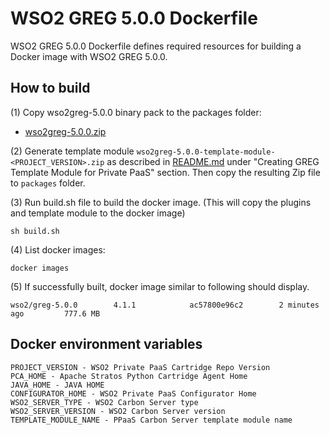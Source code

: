 # WSO2 GREG 5.0.0 Dockerfile

WSO2 GREG 5.0.0 Dockerfile defines required resources for building a Docker image with WSO2 GREG 5.0.0.

## How to build

(1) Copy wso2greg-5.0.0 binary pack to the packages folder:

* [wso2greg-5.0.0.zip](http://wso2.com/products/governance-registry/)

(2) Generate template module `wso2greg-5.0.0-template-module-<PROJECT_VERSION>.zip` as described in [README.md](https://github.com/wso2/private-paas-cartridges/blob/master/wso2greg/5.0.0/template-module/README.md) under "Creating GREG Template Module for Private PaaS" section. Then copy the resulting Zip file to `packages` folder.


(3) Run build.sh file to build the docker image. (This will copy the plugins and template module to the docker image)
```
sh build.sh
```

(4) List docker images:
```
docker images
```
(5) If successfully built, docker image similar to following should display.
```
wso2/greg-5.0.0        4.1.1            ac57800e96c2        2 minutes ago         777.6 MB
```
## Docker environment variables
```
PROJECT_VERSION - WSO2 Private PaaS Cartridge Repo Version
PCA_HOME - Apache Stratos Python Cartridge Agent Home
JAVA_HOME - JAVA HOME
CONFIGURATOR_HOME - WSO2 Private PaaS Configurator Home
WSO2_SERVER_TYPE - WSO2 Carbon Server type
WSO2_SERVER_VERSION - WSO2 Carbon Server version
TEMPLATE_MODULE_NAME - PPaaS Carbon Server template module name
```
